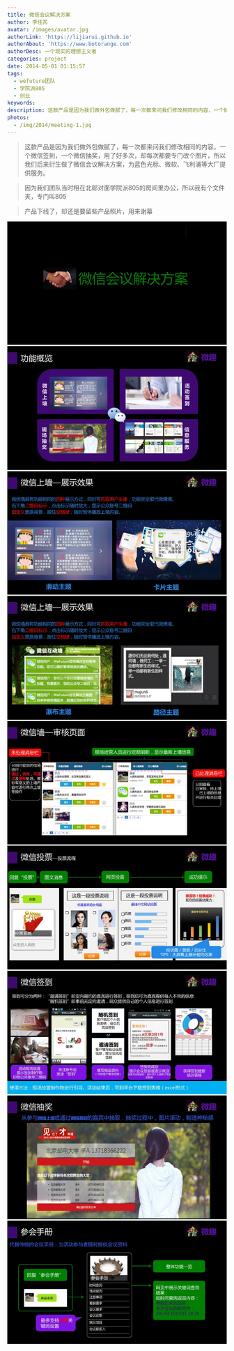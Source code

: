 ```yaml
---
title: 微信会议解决方案
author: 李佳芮
avatar: /images/avatar.jpg
authorLink: 'https://lijiarui.github.io'
authorAbout: 'https://www.botorange.com'
authorDesc: 一个现实的理想主义者
categories: project
date: 2014-05-01 01:15:57
tags: 
  - wefuture团队
  - 学院派805
  - 创业
keywords:
description: 这款产品是因为我们做外包做腻了，每一次都来问我们修改相同的内容，一个微信签到，一个微信抽奖，用了好多次，却每次都要专门改个图片，所以我们后来衍生做了微信会议解决方案，为蓝色光标、微软、飞利浦等大厂提供服务。
photos:
  - /img/2014/meeting-1.jpg
---
```


> 这款产品是因为我们做外包做腻了，每一次都来问我们修改相同的内容，一个微信签到，一个微信抽奖，用了好多次，却每次都要专门改个图片，所以我们后来衍生做了微信会议解决方案，为蓝色光标、微软、飞利浦等大厂提供服务。

> 因为我们团队当时租在北邮对面学院派805的房间里办公，所以我有个文件夹，专门叫805

> 产品下线了，却还是要留些产品照片，用来谢幕

![](/img/2014/meeting-1.jpg)       
![](/img/2014/meeting-2.jpg)       
![](/img/2014/meeting-3.jpg)              
![](/img/2014/meeting-4.jpg)       
![](/img/2014/meeting-5.jpg)       
![](/img/2014/meeting-6.jpg)       
![](/img/2014/meeting-7.jpg)       
![](/img/2014/meeting-8.jpg)       
![](/img/2014/meeting-9.jpg)    

